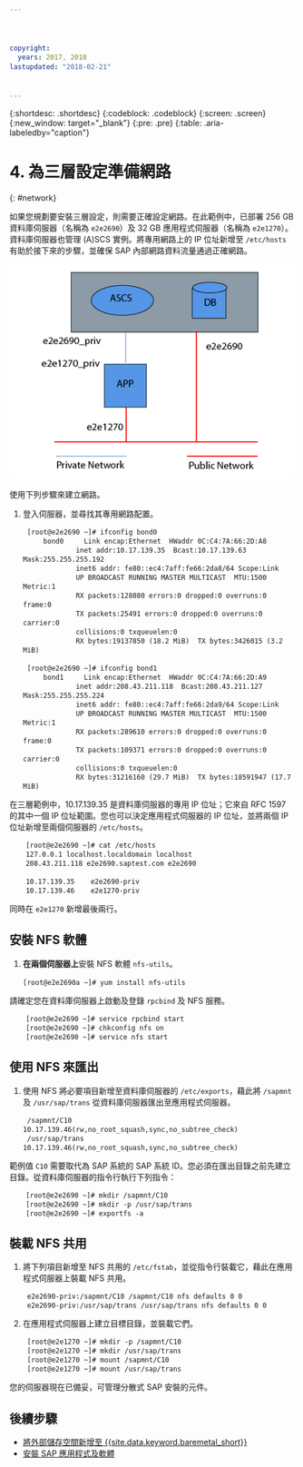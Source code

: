 ```yaml
---



copyright:
  years: 2017, 2018
lastupdated: "2018-02-21"


---
```


{:shortdesc: .shortdesc}
{:codeblock: .codeblock}
{:screen: .screen}
{:new_window: target="_blank"}
{:pre: .pre}
{:table: .aria-labeledby="caption"}

# 4. 為三層設定準備網路
{: #network}

如果您規劃要安裝三層設定，則需要正確設定網路。在此範例中，已部署 256 GB 資料庫伺服器（名稱為 `e2e2690`）及 32 GB 應用程式伺服器（名稱為 `e2e1270`）。資料庫伺服器也管理 (A)SCS 實例。將專用網路上的 IP 位址新增至 `/etc/hosts` 有助於接下來的步驟，並確保 SAP 內部網路資料流量通過正確網路。

![圖 1。三層設定的範例](/images/network-01.png "三層設定的範例")

使用下列步驟來建立網路。

1. 登入伺服器，並尋找其專用網路配置。

        [root@e2e2690 ~]# ifconfig bond0
            bond0	  Link encap:Ethernet  HWaddr 0C:C4:7A:66:2D:A8
                    inet addr:10.17.139.35  Bcast:10.17.139.63 Mask:255.255.255.192
                    inet6 addr: fe80::ec4:7aff:fe66:2da8/64 Scope:Link
                    UP BROADCAST RUNNING MASTER MULTICAST  MTU:1500  Metric:1
                    RX packets:128080 errors:0 dropped:0 overruns:0 frame:0
                    TX packets:25491 errors:0 dropped:0 overruns:0 carrier:0
                    collisions:0 txqueuelen:0
                    RX bytes:19137850 (18.2 MiB)  TX bytes:3426015 (3.2 MiB)

        [root@e2e2690 ~]# ifconfig bond1
            bond1	  Link encap:Ethernet  HWaddr 0C:C4:7A:66:2D:A9
                    inet addr:208.43.211.118  Bcast:208.43.211.127 Mask:255.255.255.224
                    inet6 addr: fe80::ec4:7aff:fe66:2da9/64 Scope:Link
                    UP BROADCAST RUNNING MASTER MULTICAST  MTU:1500  Metric:1
                    RX packets:289610 errors:0 dropped:0 overruns:0 frame:0
                    TX packets:109371 errors:0 dropped:0 overruns:0 carrier:0
                    collisions:0 txqueuelen:0
                    RX bytes:31216160 (29.7 MiB)  TX bytes:18591947 (17.7 MiB)

在三層範例中，10.17.139.35 是資料庫伺服器的專用 IP 位址；它來自 RFC 1597 的其中一個 IP 位址範圍。您也可以決定應用程式伺服器的 IP 位址，並將兩個 IP 位址新增至兩個伺服器的 `/etc/hosts`。

        [root@e2e2690 ~]# cat /etc/hosts
        127.0.0.1 localhost.localdomain localhost
        208.43.211.118 e2e2690.saptest.com e2e2690
        
        10.17.139.35    e2e2690-priv
        10.17.139.46    e2e1270-priv

同時在 `e2e1270` 新增最後兩行。

## 安裝 NFS 軟體

1. **在兩個伺服器上**安裝 NFS 軟體 `nfs-utils`。

      `[root@e2e2690a ~]# yum install nfs-utils`

請確定您在資料庫伺服器上啟動及登錄 `rpcbind` 及 NFS 服務。

        [root@e2e2690 ~]# service rpcbind start
        [root@e2e2690 ~]# chkconfig nfs on
        [root@e2e2690 ~]# service nfs start

## 使用 NFS 來匯出

1. 使用 NFS 將必要項目新增至資料庫伺服器的 `/etc/exports`，藉此將 `/sapmnt` 及 `/usr/sap/trans` 從資料庫伺服器匯出至應用程式伺服器。

        /sapmnt/C10		10.17.139.46(rw,no_root_squash,sync,no_subtree_check)
        /usr/sap/trans	10.17.139.46(rw,no_root_squash,sync,no_subtree_check)

範例值 `C10` 需要取代為 SAP 系統的 SAP 系統 ID。您必須在匯出目錄之前先建立目錄。從資料庫伺服器的指令行執行下列指令：

        [root@e2e2690 ~]# mkdir /sapmnt/C10
        [root@e2e2690 ~]# mkdir -p /usr/sap/trans
        [root@e2e2690 ~]# exportfs -a

## 裝載 NFS 共用

1. 將下列項目新增至 NFS 共用的 `/etc/fstab`，並從指令行裝載它，藉此在應用程式伺服器上裝載 NFS 共用。

        e2e2690-priv:/sapmnt/C10 /sapmnt/C10 nfs defaults 0 0
        e2e2690-priv:/usr/sap/trans /usr/sap/trans nfs defaults 0 0

2. 在應用程式伺服器上建立目標目錄，並裝載它們。

        [root@e2e1270 ~]# mkdir -p /sapmnt/C10
        [root@e2e1270 ~]# mkdir /usr/sap/trans
        [root@e2e1270 ~]# mount /sapmnt/C10
        [root@e2e1270 ~]# mount /usr/sap/trans

您的伺服器現在已備妥，可管理分散式 SAP 安裝的元件。 

## 後續步驟

  * [將外部儲存空間新增至 {{site.data.keyword.baremetal_short}}](/docs/infrastructure/sap-netweaver-rhel-qrg/rhel-provisioning-external-storage-to-server.html)
  * [安裝 SAP 應用程式及軟體](/docs/infrastructure/sap-netweaver-rhel-qrg/rhel-installing-your-SAP-landscape.html)

